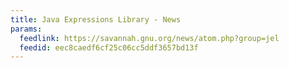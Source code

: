 ```yaml
---
title: Java Expressions Library - News
params:
  feedlink: https://savannah.gnu.org/news/atom.php?group=jel
  feedid: eec8caedf6cf25c06cc5ddf3657bd13f
---
```

